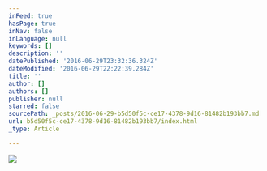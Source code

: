 ```yaml
---
inFeed: true
hasPage: true
inNav: false
inLanguage: null
keywords: []
description: ''
datePublished: '2016-06-29T23:32:36.324Z'
dateModified: '2016-06-29T22:22:39.284Z'
title: ''
author: []
authors: []
publisher: null
starred: false
sourcePath: _posts/2016-06-29-b5d50f5c-ce17-4378-9d16-81482b193bb7.md
url: b5d50f5c-ce17-4378-9d16-81482b193bb7/index.html
_type: Article

---
```

![](https://the-grid-user-content.s3-us-west-2.amazonaws.com/0e290daa-1f25-4e1e-9b0a-cb4381b07f63.jpg)